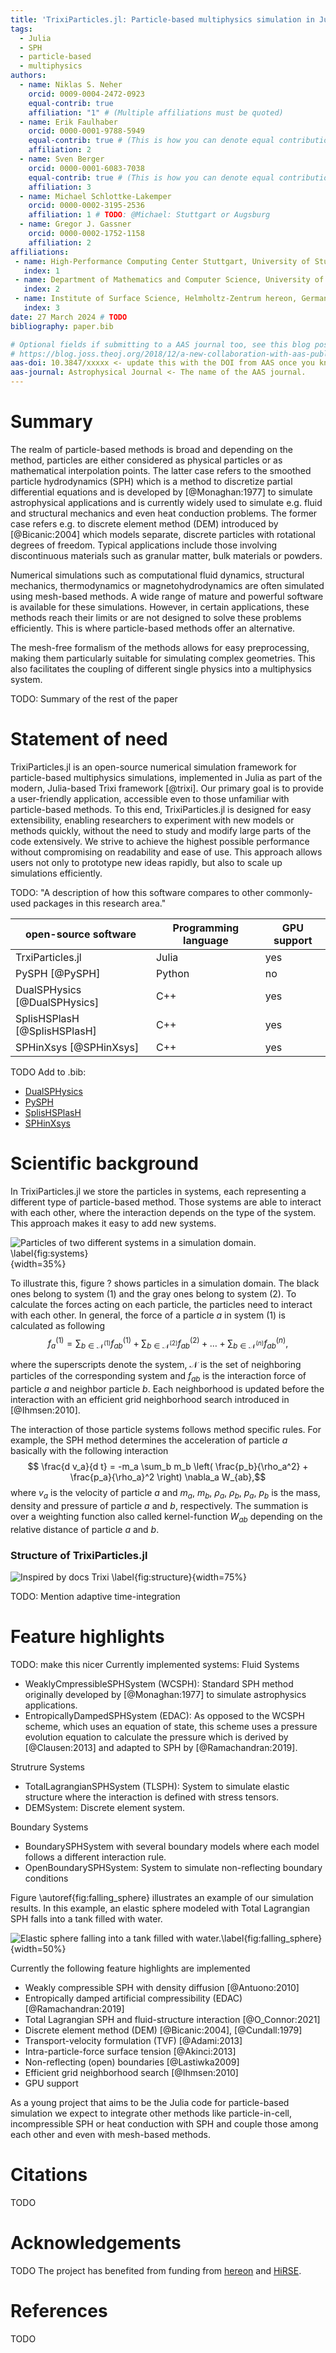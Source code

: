 ```yaml
---
title: 'TrixiParticles.jl: Particle-based multiphysics simulation in Julia'
tags:
  - Julia
  - SPH
  - particle-based
  - multiphysics
authors:
  - name: Niklas S. Neher
    orcid: 0009-0004-2472-0923
    equal-contrib: true
    affiliation: "1" # (Multiple affiliations must be quoted)
  - name: Erik Faulhaber
    orcid: 0000-0001-9788-5949
    equal-contrib: true # (This is how you can denote equal contributions between multiple authors)
    affiliation: 2
  - name: Sven Berger
    orcid: 0000-0001-6083-7038
    equal-contrib: true # (This is how you can denote equal contributions between multiple authors)
    affiliation: 3
  - name: Michael Schlottke-Lakemper
    orcid: 0000-0002-3195-2536
    affiliation: 1 # TODO: @Michael: Stuttgart or Augsburg
  - name: Gregor J. Gassner
    orcid: 0000-0002-1752-1158
    affiliation: 2
affiliations:
 - name: High-Performance Computing Center Stuttgart, University of Stuttgart, Germany
   index: 1
 - name: Department of Mathematics and Computer Science, University of Cologne, Germany
   index: 2
 - name: Institute of Surface Science, Helmholtz-Zentrum hereon, Germany
   index: 3
date: 27 March 2024 # TODO
bibliography: paper.bib

# Optional fields if submitting to a AAS journal too, see this blog post:
# https://blog.joss.theoj.org/2018/12/a-new-collaboration-with-aas-publishing
aas-doi: 10.3847/xxxxx <- update this with the DOI from AAS once you know it.
aas-journal: Astrophysical Journal <- The name of the AAS journal.
---
```


# Summary
The realm of particle-based methods is broad and depending on the method, particles are either considered as physical particles or as mathematical interpolation points.
The latter case refers to the smoothed particle hydrodynamics (SPH) which is a method to discretize partial differential equations and is developed by [@Monaghan:1977] to simulate astrophysical applications and is currently widely used to simulate e.g. fluid and structural mechanics and even heat conduction problems.
The former case refers e.g. to discrete element method (DEM) introduced by [@Bicanic:2004] which models separate, discrete particles with rotational degrees of freedom. Typical applications include those involving discontinuous materials such as granular matter, bulk materials or powders.

Numerical simulations such as computational fluid dynamics, structural mechanics, thermodynamics
or magnetohydrodynamics are often simulated using mesh-based methods. A wide range of
mature and powerful software is available for these simulations. However, in certain applications,
these methods reach their limits or are not designed to solve these problems efficiently.
This is where particle-based methods offer an alternative.

The mesh-free formalism of the methods allows for easy preprocessing, making them particularly
suitable for simulating complex geometries. This also facilitates the coupling of different single
physics into a multiphysics system.

TODO: Summary of the rest of the paper

# Statement of need

TrixiParticles.jl is an open-source numerical simulation framework for
particle-based multiphysics simulations, implemented in Julia as part of the modern,
Julia-based Trixi framework [@trixi].
Our primary goal is to provide a user-friendly application, accessible even to
those unfamiliar with particle-based methods. To this end, TrixiParticles.jl is designed
for easy extensibility, enabling researchers to experiment with new models or methods quickly,
without the need to study and modify large parts of the code extensively.
We strive to achieve the highest possible performance without compromising on readability
and ease of use. This approach allows users not only to prototype new ideas rapidly,
but also to scale up simulations efficiently.

TODO:
"A description of how this software compares to other commonly-used packages in this research area."

| open-source software          |Programming language  |  GPU support |
|-------------------------------|----------------------|--------------|
| TrxiParticles.jl              | Julia                | yes          |
| PySPH [@PySPH]                | Python               | no           |
| DualSPHysics [@DualSPHysics]  | C++                  | yes          |
| SplisHSPlasH [@SplisHSPlasH]  | C++                  | yes          |
| SPHinXsys [@SPHinXsys]        | C++                  | yes          |


TODO Add to .bib:
- [DualSPHysics](https://github.com/DualSPHysics/DualSPHysics)
- [PySPH](https://github.com/pypr/pysph)
- [SplisHSPlasH](https://github.com/InteractiveComputerGraphics/SPlisHSPlasH)
- [SPHinXsys](https://github.com/Xiangyu-Hu/SPHinXsys)


# Scientific background
In TrixiParticles.jl we store the particles in systems, each representing a different type of particle-based method. Those systems are able to interact with each other, where the interaction depends on the type of the system. This approach makes it easy to add new systems.

![Particles of two different systems in a simulation domain. \label{fig:systems}](https://github.com/LasNikas/paper-2024-joss-pdf/assets/73897120/2e5024e7-0f8b-4e0e-b5bd-83df57d68c3e){width=35%}

To illustrate this, figure ? shows particles in a simulation domain. The black ones belong to system $(1)$ and the gray ones belong to system $(2)$. To calculate the forces acting on each particle, the particles need to interact with each other.
In general, the force of a particle $a$ in system $(1)$ is calculated as following
$$ f_a^{(1)} = \sum_{b \in \mathcal{N}^{(1)}} f_{ab}^{(1)} + \sum_{b \in \mathcal{N}^{(2)}} f_{ab}^{(2)} + \dots + \sum_{b\in \mathcal{N}^{(n)}}f_{ab}^{(n)}, $$

where the superscripts denote the system, $\mathcal{N}$ is the set of neighboring particles of the corresponding system and $f_{ab}$ is the interaction force of particle $a$ and neighbor particle $b$. Each neighborhood is updated before the interaction with an efficient grid neighborhood search introduced in [@Ihmsen:2010].

The interaction of those particle systems follows method specific rules. For example, the SPH method determines the acceleration of particle $a$ basically with the following interaction
$$ \frac{d v_a}{d t} = -m_a \sum_b m_b \left( \frac{p_b}{\rho_a^2} + \frac{p_a}{\rho_a}^2 \right) \nabla_a W_{ab},$$
where $v_a$ is the velocity of particle $a$ and $m_a$, $m_b$, $\rho_a$, $\rho_b$, $p_a$, $p_b$ is the mass, density and pressure of particle $a$ and $b$, respectively. The summation is over a weighting function also called kernel-function $W_{ab}$ depending on the relative distance of particle $a$ and $b$.

### Structure of TrixiParticles.jl

![Inspired by [docs Trixi](https://trixi-framework.github.io/Trixi.jl/stable/overview/#overview-semidiscretizations) \label{fig:structure}](https://github.com/LasNikas/paper-2024-joss-pdf/assets/73897120/63dc553f-0fdb-4ac5-acba-4217867252e1){width=75%}

TODO: Mention adaptive time-integration

# Feature highlights

TODO: make this nicer
Currently implemented systems:
Fluid Systems
- WeaklyCmpressibleSPHSystem (WCSPH): Standard SPH method originally developed by [@Monaghan:1977] to simulate astrophysics applications.
- EntropicallyDampedSPHSystem (EDAC): As opposed to the WCSPH scheme, which uses an equation of state, this scheme uses a pressure evolution equation to calculate the pressure which is derived by [@Clausen:2013] and adapted to SPH by [@Ramachandran:2019].

Strutrure Systems
- TotalLagrangianSPHSystem (TLSPH): System to simulate elastic structure where the interaction is defined with stress tensors.
- DEMSystem: Discrete element system.

Boundary Systems
- BoundarySPHSystem with several boundary models where each model follows a different interaction rule.
- OpenBoundarySPHSystem: System to simulate non-reflecting boundary conditions

Figure \autoref{fig:falling_sphere} illustrates an example of our simulation results.
In this example, an elastic sphere modeled with Total Lagrangian SPH falls into a tank filled with water.

![Elastic sphere falling into a tank filled with water.\label{fig:falling_sphere}](https://github.com/LasNikas/paper-2024-joss-pdf/assets/73897120/2e979e95-9327-4d98-b252-6991ee9387d4){width=50%}

Currently the following feature highlights are implemented
- Weakly compressible SPH with density diffusion [@Antuono:2010]
- Entropically damped artificial compressibility (EDAC) [@Ramachandran:2019]
- Total Lagrangian SPH and fluid-structure interaction [@O_Connor:2021]
- Discrete element method (DEM) [@Bicanic:2004], [@Cundall:1979]
- Transport-velocity formulation (TVF) [@Adami:2013]
- Intra-particle-force surface tension [@Akinci:2013]
- Non-reflecting (open) boundaries [@Lastiwka2009]
- Efficient grid neighborhood search [@Ihmsen:2010]
- GPU support


As a young project that aims to be the Julia code for particle-based simulation we expect to integrate other methods
like particle-in-cell, incompressible SPH or heat conduction with SPH and couple those among each other and even with mesh-based methods.

# Citations
TODO
# Acknowledgements
TODO
The project has benefited from funding from [hereon](https://www.hereon.de/) and [HiRSE](https://www.helmholtz-hirse.de/).

# References
TODO
